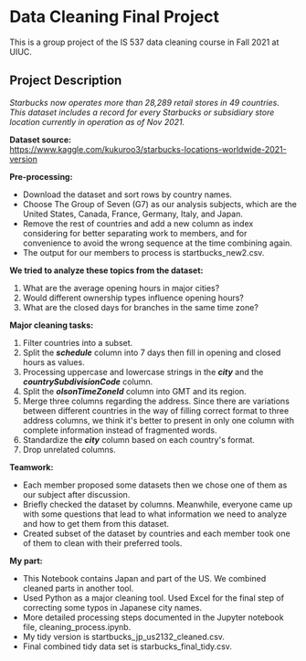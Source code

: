 # Data Cleaning Final Project   
 
This is a group project of the IS 537 data cleaning course in Fall 2021 at UIUC. 


## Project Description
  
*Starbucks now operates more than 28,289 retail stores in 49 countries. This dataset includes a record for every Starbucks or subsidiary store location currently in operation as of Nov 2021.*

**Dataset source:**  
https://www.kaggle.com/kukuroo3/starbucks-locations-worldwide-2021-version 

**Pre-processing:**
* Download the dataset and sort rows by country names. 
* Choose The Group of Seven (G7) as our analysis subjects, which are the United States, Canada, France, Germany, Italy, and Japan. 
* Remove the rest of countries and add a new column as index considering for better separating work to members, and for convenience to avoid the wrong sequence at the time combining again. 
* The output for our members to process is startbucks_new2.csv.

**We tried to analyze these topics from the dataset:**
1. What are the average opening hours in major cities?
2. Would different ownership types influence opening hours?
3. What are the closed days for branches in the same time zone?

**Major cleaning tasks:**
1. Filter countries into a subset. 
2. Split the **_schedule_** column into 7 days then fill in opening and closed hours as values.
3. Processing uppercase and lowercase strings in the **_city_** and the **_countrySubdivisionCode_** column.   
4. Split the **_olsonTimeZoneId_** column into GMT and its region.
5. Merge three columns regarding the address. Since there are variations between different countries in the way of filling correct format to three address columns, we think it's better to present in only one column with complete information instead of fragmented words.
6. Standardize the **_city_** column based on each country's format.
7. Drop unrelated columns.

**Teamwork:**
* Each member proposed some datasets then we chose one of them as our subject after discussion.
* Briefly checked the dataset by columns. Meanwhile, everyone came up with some questions that lead to what information we need to analyze and how to get them from this dataset.
* Created subset of the dataset by countries and each member took one of them to clean with their preferred tools.

**My part:**
* This Notebook contains Japan and part of the US. We combined cleaned parts in another tool.
* Used Python as a major cleaning tool. Used Excel for the final step of correcting some typos in Japanese city names.
* More detailed processing steps documented in the Jupyter notebook file, cleaning_process.ipynb.
* My tidy version is startbucks_jp_us2132_cleaned.csv.
* Final combined tidy data set is starbucks_final_tidy.csv.

